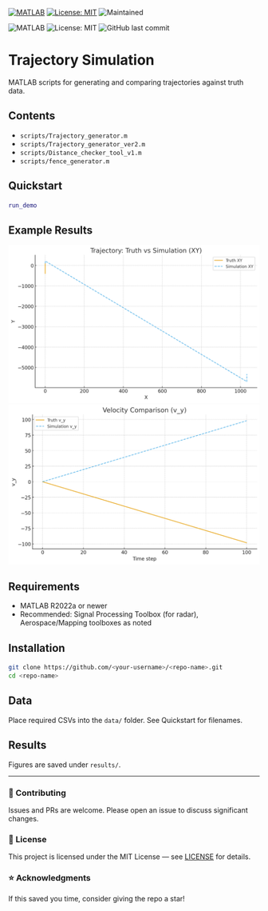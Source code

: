 <p align="left">
  <a href="https://www.mathworks.com/products/matlab.html"><img src="https://img.shields.io/badge/MATLAB-R2022a%2B-blue" alt="MATLAB"></a>
  <a href="./LICENSE"><img src="https://img.shields.io/badge/license-MIT-success" alt="License: MIT"></a>
  <img src="https://img.shields.io/badge/maintained-yes-informational" alt="Maintained">
</p>

![MATLAB](https://img.shields.io/badge/MATLAB-R2022a+-orange)
![License: MIT](https://img.shields.io/badge/License-MIT-blue.svg)
![GitHub last commit](https://img.shields.io/github/last-commit/<your-username>/<repo>)

# Trajectory Simulation

MATLAB scripts for generating and comparing trajectories against truth data.

## Contents
- `scripts/Trajectory_generator.m`
- `scripts/Trajectory_generator_ver2.m`
- `scripts/Distance_checker_tool_v1.m`
- `scripts/fence_generator.m`

## Quickstart
```matlab
run_demo
```

## Example Results
![Trajectory XY](results/trajectory_xy.png)
![Velocity Time](results/velocity_time.png)



## Requirements
- MATLAB R2022a or newer
- Recommended: Signal Processing Toolbox (for radar), Aerospace/Mapping toolboxes as noted


## Installation
```bash
git clone https://github.com/<your-username>/<repo-name>.git
cd <repo-name>
```


## Data
Place required CSVs into the `data/` folder. See Quickstart for filenames.


## Results
Figures are saved under `results/`.

---

### 🤝 Contributing
Issues and PRs are welcome. Please open an issue to discuss significant changes.

### 📜 License
This project is licensed under the MIT License — see [LICENSE](./LICENSE) for details.

### ⭐ Acknowledgments
If this saved you time, consider giving the repo a star!
